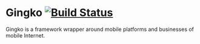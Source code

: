 Gingko [![Build Status](https://travis-ci.org/jcccn/Gingko.png)](https://travis-ci.org/jcccn/Gingko)
======

Gingko is a framework wrapper around mobile platforms and businesses of mobile Internet.
